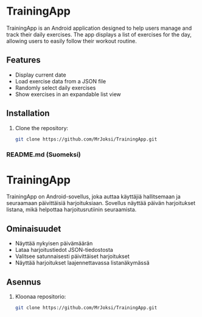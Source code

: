 # TrainingApp
TrainingApp is an Android application designed to help users manage and track their daily exercises. The app displays a list of exercises for the day, allowing users to easily follow their workout routine.

## Features

- Display current date
- Load exercise data from a JSON file
- Randomly select daily exercises
- Show exercises in an expandable list view

## Installation

1. Clone the repository:
   ```sh
   git clone https://github.com/MrJoksi/TrainingApp.git


### README.md (Suomeksi)


# TrainingApp

TrainingApp on Android-sovellus, joka auttaa käyttäjiä hallitsemaan ja seuraamaan päivittäisiä harjoituksiaan. Sovellus näyttää päivän harjoitukset listana, mikä helpottaa harjoitusrutiinin seuraamista.

## Ominaisuudet

- Näyttää nykyisen päivämäärän
- Lataa harjoitustiedot JSON-tiedostosta
- Valitsee satunnaisesti päivittäiset harjoitukset
- Näyttää harjoitukset laajennettavassa listanäkymässä

## Asennus

1. Kloonaa repositorio:
   ```sh
   git clone https://github.com/MrJoksi/TrainingApp.git
